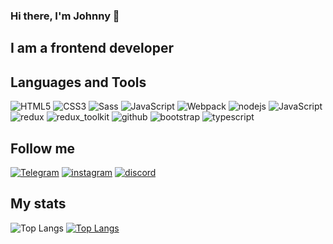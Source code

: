 ### Hi there, I'm Johnny 👋

## I am a frontend developer

## Languages and Tools
![HTML5](https://img.shields.io/badge/-html5-090909?style=for-the-badge&logo=html5)
![CSS3](https://img.shields.io/badge/-CSS3-090909?style=for-the-badge&logo=CSS3)
![Sass](https://img.shields.io/badge/-Sass-090909?style=for-the-badge&logo=sass)
![JavaScript](https://img.shields.io/badge/-JavaScript-090909?style=for-the-badge&logo=javascript)
![Webpack](https://img.shields.io/badge/-Webpack-090909?style=for-the-badge&logo=webpack) 
![nodejs](https://img.shields.io/badge/-node.js-090909?style=for-the-badge&logo=node.js)
![JavaScript](https://img.shields.io/badge/-react.js-090909?style=for-the-badge&logo=react)
![redux](https://img.shields.io/badge/-redux-090909?style=for-the-badge&logo=redux)
![redux_toolkit](https://img.shields.io/badge/-redux_toolkit-090909?style=for-the-badge&logo=redux)
![github](https://img.shields.io/badge/-github-090909?style=for-the-badge&logo=git)
![bootstrap](https://img.shields.io/badge/-bootstrap-090909?style=for-the-badge&logo=bootstrap)
![typescript](https://img.shields.io/badge/-typescript-090909?style=for-the-badge&logo=typescript)

## Follow me
[![Telegram](https://img.shields.io/badge/-telegram-090909?style=for-the-badge&logo=telegram)](https://t.me/jony9800)
[![instagram](https://img.shields.io/badge/-instagram-090909?style=for-the-badge&logo=instagram)](https://www.instagram.com/jonibek9800)
[![discord](https://img.shields.io/badge/-discord-090909?style=for-the-badge&logo=discord)](https://discord.com/Jony9800)

## My stats
![Top Langs](https://github-readme-stats.vercel.app/api/top-langs/?username=Jonibek9800&hide_progress=true)
[![Top Langs](https://github-readme-stats.vercel.app/api/top-langs/?username=Jonibek9800&layout=pie)](https://github.com/Jonibek9800/github-readme-stats)
